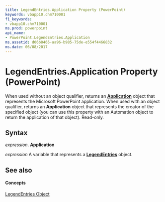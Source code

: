 ```yaml
---
title: LegendEntries.Application Property (PowerPoint)
keywords: vbapp10.chm710001
f1_keywords:
- vbapp10.chm710001
ms.prod: powerpoint
api_name:
- PowerPoint.LegendEntries.Application
ms.assetid: d06b8465-aa96-b985-75de-e554f4466832
ms.date: 06/08/2017
---
```



# LegendEntries.Application Property (PowerPoint)

When used without an object qualifier, returns an  **[Application](PowerPoint.Application.md)** object that represents the Microsoft PowerPoint application. When used with an object qualifier, returns an **Application** object that represents the creator of the specified object (you can use this property with an Automation object to return the application of that object). Read-only.


## Syntax

 _expression_. **Application**

 _expression_ A variable that represents a **[LegendEntries](PowerPoint.LegendEntries.md)** object.


## See also


#### Concepts


[LegendEntries Object](PowerPoint.LegendEntries.md)


